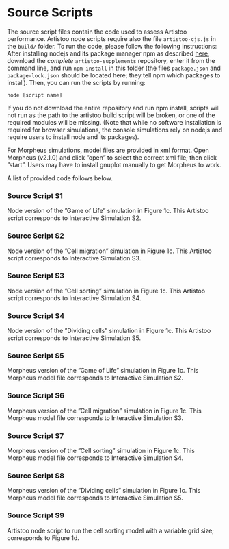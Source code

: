 # Source Scripts

The source script files contain the code used to assess Artistoo performance. Artistoo 
node scripts require also the file `artistoo-cjs.js` in the `build/` folder. To run the 
code, please follow the following instructions: After installing nodejs and its package 
manager npm as described [here](https://docs.npmjs.com/downloading-and-installing-node-js-and-npm), 
download the *complete* `artistoo-supplements` repository, enter it from the command line, and run `npm install` in this 
folder (the files `package.json` and `package-lock.json` should be located here; they tell 
npm which packages to install). Then, you can run the scripts by running:

```node [script name]```

If you do not download the entire repository and run npm install, scripts will not run
as the path to the artistoo build script will be broken, or one of the required modules
will be missing.
(Note that while no software installation is required for browser simulations, the 
console simulations rely on nodejs and require users to install node and its packages).

For Morpheus simulations, model files are provided in xml format. Open Morpheus (v2.1.0) 
and click ”open” to select the correct xml file; then click ”start”. Users may have to
install gnuplot manually to get Morpheus to work.

A list of provided code follows below.


### Source Script S1
Node version of the ”Game of Life” simulation in Figure 1c. This Artistoo script corresponds to Interactive Simulation S2.


### Source Script S2 
Node version of the ”Cell migration” simulation in Figure 1c. This Artistoo script corresponds to Interactive Simulation S3.

### Source Script S3 
Node version of the ”Cell sorting” simulation in Figure 1c. This Artistoo script corresponds to Interactive Simulation S4.


### Source Script S4
Node version of the ”Dividing cells” simulation in Figure 1c. This Artistoo script corresponds to Interactive Simulation S5.


### Source Script S5
Morpheus version of the ”Game of Life” simulation in Figure 1c. This Morpheus model file corresponds to Interactive Simulation S2.

### Source Script S6
Morpheus version of the ”Cell migration” simulation in Figure 1c. This Morpheus model file corresponds to Interactive Simulation S3.

### Source Script S7
Morpheus version of the ”Cell sorting” simulation in Figure 1c. This Morpheus model file corresponds to Interactive Simulation S4.


### Source Script S8
Morpheus version of the ”Dividing cells” simulation in Figure 1c. This Morpheus model file corresponds to Interactive Simulation S5.


### Source Script S9
Artistoo node script to run the cell sorting model with a variable grid size; corresponds to Figure 1d.

